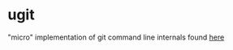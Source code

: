 # ugit
"micro" implementation of git command line internals found [here](https://www.leshenko.net/p/ugit/)
